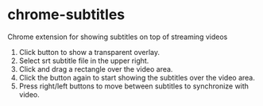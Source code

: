chrome-subtitles
================

Chrome extension for showing subtitles on top of streaming videos

1. Click button to show a transparent overlay.
2. Select srt subtitle file in the upper right.
3. Click and drag a rectangle over the video area.
4. Click the button again to start showing the subtitles over the video area.
5. Press right/left buttons to move between subtitles to synchronize with video.